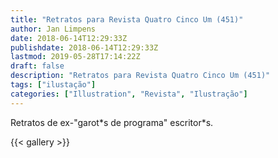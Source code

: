 ```yaml
---
title: "Retratos para Revista Quatro Cinco Um (451)"
author: Jan Limpens
date: 2018-06-14T12:29:33Z
publishdate: 2018-06-14T12:29:33Z
lastmod: 2019-05-28T17:14:22Z
draft: false
description: "Retratos para Revista Quatro Cinco Um (451)"
tags: ["ilustação"]
categories: ["Illustration", "Revista", "Ilustração"]
---
```


Retratos de ex-"garot\*s de programa" escritor\*s.

{{< gallery >}}

